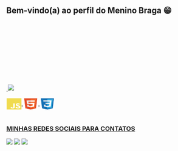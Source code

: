 ## Bem-vindo(a) ao perfil do Menino Braga 😁

 <div>
   <a href="https://github.com/Wesley-Braga">
   
<img height="180em" scr="https://github-readme-stats.vercel.app/api?username=anuraghazra&show_icons=true&theme=transparent"/>
 <img height="180em" src="https://github-readme-stats.vercel.app/api/top-langs/?username=Wesley-Braga&layout=compact&langs_count=6&theme=tokyonight"/>
</div>
    
<div style="display: inline_block"></br>
  <img align="center" alt="Js" height="30" width="40" src="https://raw.githubusercontent.com/devicons/devicon/master/icons/javascript/javascript-plain.svg">
  <img align="center" alt="HTML" height="30" width="40" src="https://raw.githubusercontent.com/devicons/devicon/master/icons/html5/html5-original.svg">
  <img align="center" alt="CSS" height="30" width="40" src="https://raw.githubusercontent.com/devicons/devicon/master/icons/css3/css3-original.svg">
</div>
 
<br>
 
### MINHAS REDES SOCIAIS PARA CONTATOS
 
<div> 
  <a href="https://www.instagram.com/braguinha_41/)" target="_blank"><img src="https://img.shields.io/badge/-Instagram-%23E4405F?style=for-the-badge&logo=instagram&logoColor=white" target="_blank"></a> 
  <a href = "wesleycosta12345678927@gmail.com"><img src="https://img.shields.io/badge/-Gmail-%23333?style=for-the-badge&logo=gmail&logoColor=white" target="_blank"></a>
  <a href="www.linkedin.com/in/wesley-braga-costa-b77ba2180" target="_blank"><img src="https://img.shields.io/badge/-LinkedIn-%230077B5?style=for-the-badge&logo=linkedin&logoColor=white" target="_blank"></a>
</div>
